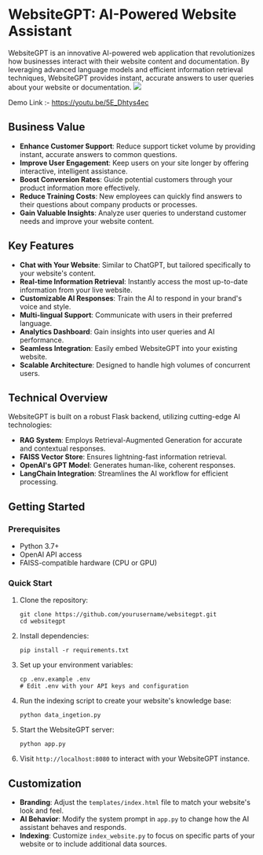 # WebsiteGPT: AI-Powered Website Assistant

WebsiteGPT is an innovative AI-powered web application that revolutionizes how businesses interact with their website content and documentation. By leveraging advanced language models and efficient information retrieval techniques, WebsiteGPT provides instant, accurate answers to user queries about your website or documentation.
![](./Code/image.png)

Demo Link :- https://youtu.be/5E_Dhtys4ec

## Business Value

- **Enhance Customer Support**: Reduce support ticket volume by providing instant, accurate answers to common questions.
- **Improve User Engagement**: Keep users on your site longer by offering interactive, intelligent assistance.
- **Boost Conversion Rates**: Guide potential customers through your product information more effectively.
- **Reduce Training Costs**: New employees can quickly find answers to their questions about company products or processes.
- **Gain Valuable Insights**: Analyze user queries to understand customer needs and improve your website content.

## Key Features

- **Chat with Your Website**: Similar to ChatGPT, but tailored specifically to your website's content.
- **Real-time Information Retrieval**: Instantly access the most up-to-date information from your live website.
- **Customizable AI Responses**: Train the AI to respond in your brand's voice and style.
- **Multi-lingual Support**: Communicate with users in their preferred language.
- **Analytics Dashboard**: Gain insights into user queries and AI performance.
- **Seamless Integration**: Easily embed WebsiteGPT into your existing website.
- **Scalable Architecture**: Designed to handle high volumes of concurrent users.

## Technical Overview

WebsiteGPT is built on a robust Flask backend, utilizing cutting-edge AI technologies:

- **RAG System**: Employs Retrieval-Augmented Generation for accurate and contextual responses.
- **FAISS Vector Store**: Ensures lightning-fast information retrieval.
- **OpenAI's GPT Model**: Generates human-like, coherent responses.
- **LangChain Integration**: Streamlines the AI workflow for efficient processing.

## Getting Started

### Prerequisites

- Python 3.7+
- OpenAI API access
- FAISS-compatible hardware (CPU or GPU)

### Quick Start

1. Clone the repository:
   ```
   git clone https://github.com/yourusername/websitegpt.git
   cd websitegpt
   ```

2. Install dependencies:
   ```
   pip install -r requirements.txt
   ```

3. Set up your environment variables:
   ```
   cp .env.example .env
   # Edit .env with your API keys and configuration
   ```

4. Run the indexing script to create your website's knowledge base:
   ```
   python data_ingetion.py
   ```

5. Start the WebsiteGPT server:
   ```
   python app.py
   ```

6. Visit `http://localhost:8080` to interact with your WebsiteGPT instance.

## Customization

- **Branding**: Adjust the `templates/index.html` file to match your website's look and feel.
- **AI Behavior**: Modify the system prompt in `app.py` to change how the AI assistant behaves and responds.
- **Indexing**: Customize `index_website.py` to focus on specific parts of your website or to include additional data sources.
